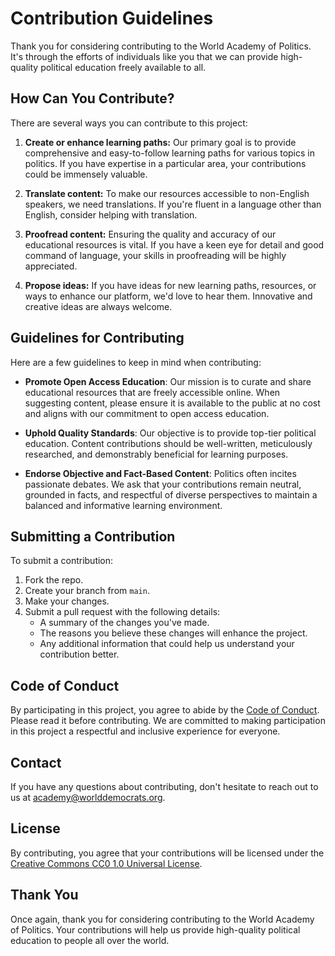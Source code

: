 # Contribution Guidelines

Thank you for considering contributing to the World Academy of Politics. It's through the efforts of individuals like you that we can provide high-quality political education freely available to all.

## How Can You Contribute?

There are several ways you can contribute to this project:

1. **Create or enhance learning paths:** Our primary goal is to provide comprehensive and easy-to-follow learning paths for various topics in politics. If you have expertise in a particular area, your contributions could be immensely valuable.

2. **Translate content:** To make our resources accessible to non-English speakers, we need translations. If you're fluent in a language other than English, consider helping with translation.

3. **Proofread content:** Ensuring the quality and accuracy of our educational resources is vital. If you have a keen eye for detail and good command of language, your skills in proofreading will be highly appreciated.

4. **Propose ideas:** If you have ideas for new learning paths, resources, or ways to enhance our platform, we'd love to hear them. Innovative and creative ideas are always welcome.

## Guidelines for Contributing

Here are a few guidelines to keep in mind when contributing:

- **Promote Open Access Education**: Our mission is to curate and share educational resources that are freely accessible online. When suggesting content, please ensure it is available to the public at no cost and aligns with our commitment to open access education.

- **Uphold Quality Standards**: Our objective is to provide top-tier political education. Content contributions should be well-written, meticulously researched, and demonstrably beneficial for learning purposes.

- **Endorse Objective and Fact-Based Content**: Politics often incites passionate debates. We ask that your contributions remain neutral, grounded in facts, and respectful of diverse perspectives to maintain a balanced and informative learning environment.


## Submitting a Contribution

To submit a contribution:

1. Fork the repo.
2. Create your branch from `main`.
3. Make your changes.
4. Submit a pull request with the following details:
    - A summary of the changes you've made.
    - The reasons you believe these changes will enhance the project.
    - Any additional information that could help us understand your contribution better.

## Code of Conduct

By participating in this project, you agree to abide by the [Code of Conduct](CODE_OF_CONDUCT.md). Please read it before contributing. We are committed to making participation in this project a respectful and inclusive experience for everyone.

## Contact

If you have any questions about contributing, don't hesitate to reach out to us at [academy@worlddemocrats.org](mailto:academy@worlddemocrats.org).

## License

By contributing, you agree that your contributions will be licensed under the [Creative Commons CC0 1.0 Universal License](LICENSE.md).

## Thank You

Once again, thank you for considering contributing to the World Academy of Politics. Your contributions will help us provide high-quality political education to people all over the world.
